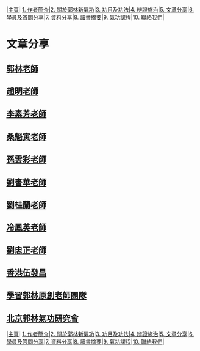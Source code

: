 |[主頁](/README.md)| [1. 作者簡介](/a10.md)|[2. 關於郭林新氣功](/a1.md)|[3. 功目及功法](/a2.md)|[4. 辨證施治](/a3.md)|[5. 文章分享](/a5.md)|[6. 學員及答問分享](/a6.md)|[7. 資料分享](/a7.md)|[8. 讀書摘要](/a4.md)|[9. 氣功課程](/郭林新氣功課程.md)|[10. 聯絡我們](/a9.md)|

# 文章分享

## [郭林老師](/郭3.md)

## [趙明老師](/趙明.md)

## [李素芳老師](/李素芳4.md) 

## [桑魁寅老師](/桑魁寅2.md)

## [孫雲彩老師](/雲彩2.md)        
  
## [劉書華老師](/劉書華2.md)         

## [劉桂蘭老師](/劉桂蘭2.md)         

## [冷鳳英老師](/冷鳳英2.md)  

## [劉忠正老師](/劉忠正2.md)  

## [香港伍發昌](/伍1.md) 

## [學習郭林原創老師團隊](/原創.md)   

## [北京郭林氣功研究會](/研究會1.md)   

 

|[主頁](/README.md)| [1. 作者簡介](/a10.md)|[2. 關於郭林新氣功](/a1.md)|[3. 功目及功法](/a2.md)|[4. 辨證施治](/a3.md)|[5. 文章分享](/a5.md)|[6. 學員及答問分享](/a6.md)|[7. 資料分享](/a7.md)|[8. 讀書摘要](/a4.md)|[9. 氣功課程](/郭林新氣功課程.md)|[10. 聯絡我們](/a9.md)|
